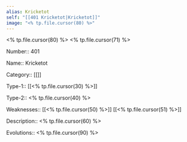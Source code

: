 ```yaml
---
alias: Kricketot
self: "[[401 Kricketot|Kricketot]]"
image: "<% tp.file.cursor(80) %>"
---
```


<% tp.file.cursor(80) %>
<% tp.file.cursor(71) %>

Number:: 401

Name:: Kricketot

Category:: [[]]

Type-1:: [[<% tp.file.cursor(30) %>]]

Type-2:: <% tp.file.cursor(40) %>

Weaknesses:: [[<% tp.file.cursor(50) %>]] [[<% tp.file.cursor(51) %>]]

Description:: <% tp.file.cursor(60) %>

Evolutions:: <% tp.file.cursor(90) %>